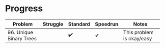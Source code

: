 # Progress
| Problem                 | Struggle    | Standard  | Speedrun | Notes |
| ---                     | ---         | ---       | ---      | ---   |
| 96. Unique Binary Trees |             | ✔️        | ✔       | This problem is okay/easy|
